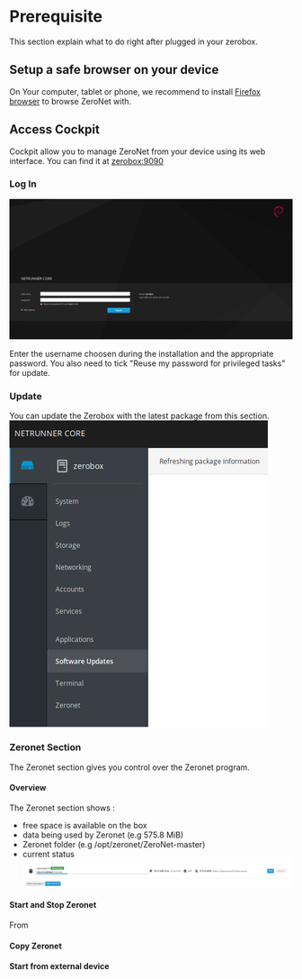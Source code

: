 # Prerequisite

This section explain what to do right after plugged in your zerobox.

## Setup a safe browser on your device

On Your computer, tablet or phone, we recommend to install [Firefox browser](https://www.mozilla.org/en-US/firefox/) to browse ZeroNet with.

## Access Cockpit

Cockpit allow you to manage ZeroNet from your device using its web interface. You can find it at [zerobox:9090](http://zerobox:9090)

### Log In

![Cockpit Log In](img/cockpit-login.png)

Enter the username choosen during the installation and the appropriate password. You also need to tick "Reuse my password for privileged tasks" for update.

### Update

You can update the Zerobox with the latest package from this section.
![Cockpit Update](img/cockpit-update.png)

### Zeronet Section

The Zeronet section gives you control over the Zeronet program.

#### Overview

The Zeronet section shows :
 * free space is available on the box
 * data being used by Zeronet (e.g 575.8 MiB)
 * Zeronet folder (e.g /opt/zeronet/ZeroNet-master)
 * current status
![Cockpit Zeronet](img/cockpit-zeronet.png)

#### Start and Stop Zeronet

From

#### Copy Zeronet

#### Start from external device
